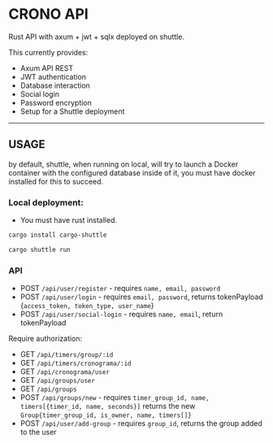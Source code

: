 # CRONO API
Rust API with axum + jwt + sqlx deployed on shuttle.

This currently provides:
- Axum API REST
- JWT authentication
- Database interaction
- Social login
- Password encryption
- Setup for a Shuttle deployment

---
## USAGE
by default, shuttle, when running on local, will try to launch a Docker container with the configured database inside of it, you must have docker installed for this to succeed.

### Local deployment:
- You must have rust installed.


```sh
cargo install cargo-shuttle
```

```sh
cargo shuttle run
```

### API
- POST `/api/user/register` - requires `name, email, password`
- POST `/api/user/login` - requires `email, password`, returns tokenPayload {`access_token, token_type, user_name`}
- POST `/api/user/social-login` - requires `name, email`, return tokenPayload

Require authorization:
- GET `/api/timers/group/:id`
- GET `/api/timers/cronograma/:id`
- GET `/api/cronograma/user`
- GET `/api/groups/user`
- GET `/api/groups`
- POST `/api/groups/new` - requires `timer_group_id, name, timers[{timer_id, name, seconds}]` returns the new `Group{timer_group_id, is_owner, name, timers[]}`
- POST `/api/user/add-group` - requires `group_id`, returns the group added to the user

